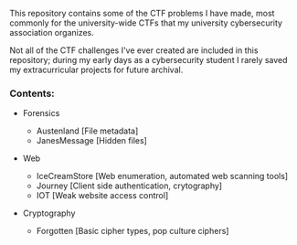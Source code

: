 This repository contains some of the CTF problems I have made, most commonly for the university-wide CTFs that my university cybersecurity association organizes.

Not all of the CTF challenges I've ever created are included in this repository; during my early days as a cybersecurity student I rarely saved my extracurricular projects for future archival.

### Contents:

* Forensics <br>
    * Austenland [File metadata]
    * JanesMessage [Hidden files]

* Web <br>
    * IceCreamStore [Web enumeration, automated web scanning tools]
    * Journey  [Client side authentication, crytography]
    *  IOT [Weak website access control]

* Cryptography <br>
    * Forgotten [Basic cipher types, pop culture ciphers]    
